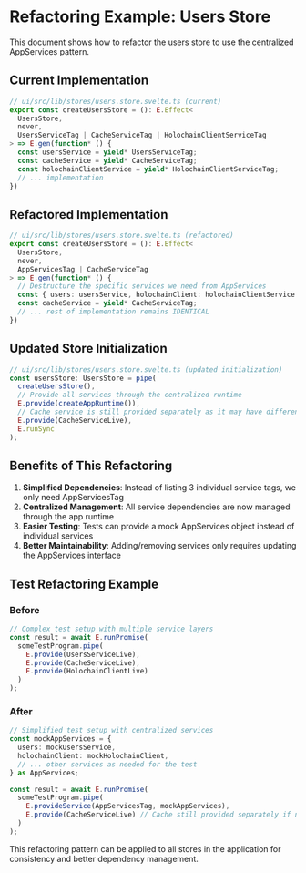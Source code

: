 # Refactoring Example: Users Store

This document shows how to refactor the users store to use the centralized AppServices pattern.

## Current Implementation

```typescript
// ui/src/lib/stores/users.store.svelte.ts (current)
export const createUsersStore = (): E.Effect<
  UsersStore,
  never,
  UsersServiceTag | CacheServiceTag | HolochainClientServiceTag
> => E.gen(function* () {
  const usersService = yield* UsersServiceTag;
  const cacheService = yield* CacheServiceTag;
  const holochainClientService = yield* HolochainClientServiceTag;
  // ... implementation
})
```

## Refactored Implementation

```typescript
// ui/src/lib/stores/users.store.svelte.ts (refactored)
export const createUsersStore = (): E.Effect<
  UsersStore,
  never,
  AppServicesTag | CacheServiceTag
> => E.gen(function* () {
  // Destructure the specific services we need from AppServices
  const { users: usersService, holochainClient: holochainClientService } = yield* AppServicesTag;
  const cacheService = yield* CacheServiceTag;
  // ... rest of implementation remains IDENTICAL
})
```

## Updated Store Initialization

```typescript
// ui/src/lib/stores/users.store.svelte.ts (updated initialization)
const usersStore: UsersStore = pipe(
  createUsersStore(),
  // Provide all services through the centralized runtime
  E.provide(createAppRuntime()),
  // Cache service is still provided separately as it may have different lifecycle requirements
  E.provide(CacheServiceLive),
  E.runSync
);
```

## Benefits of This Refactoring

1. **Simplified Dependencies**: Instead of listing 3 individual service tags, we only need AppServicesTag
2. **Centralized Management**: All service dependencies are now managed through the app runtime
3. **Easier Testing**: Tests can provide a mock AppServices object instead of individual services
4. **Better Maintainability**: Adding/removing services only requires updating the AppServices interface

## Test Refactoring Example

### Before
```typescript
// Complex test setup with multiple service layers
const result = await E.runPromise(
  someTestProgram.pipe(
    E.provide(UsersServiceLive),
    E.provide(CacheServiceLive),
    E.provide(HolochainClientLive)
  )
);
```

### After
```typescript
// Simplified test setup with centralized services
const mockAppServices = {
  users: mockUsersService,
  holochainClient: mockHolochainClient,
  // ... other services as needed for the test
} as AppServices;

const result = await E.runPromise(
  someTestProgram.pipe(
    E.provideService(AppServicesTag, mockAppServices),
    E.provide(CacheServiceLive) // Cache still provided separately if needed
  )
);
```

This refactoring pattern can be applied to all stores in the application for consistency and better dependency management.